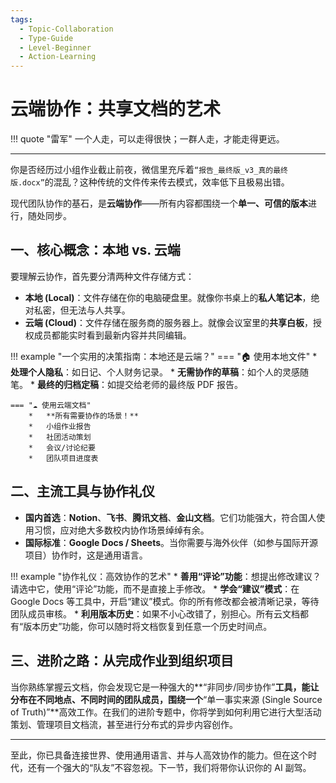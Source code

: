 ```yaml
---
tags:
  - Topic-Collaboration
  - Type-Guide
  - Level-Beginner
  - Action-Learning
---
```


# 云端协作：共享文档的艺术

!!! quote "雷军"
    一个人走，可以走得很快；一群人走，才能走得更远。

---

你是否经历过小组作业截止前夜，微信里充斥着`“报告_最终版_v3_真的最终版.docx”`的混乱？这种传统的文件传来传去模式，效率低下且极易出错。

现代团队协作的基石，是**云端协作**——所有内容都围绕一个**单一、可信的版本**进行，随处同步。

## 一、核心概念：本地 vs. 云端

要理解云协作，首先要分清两种文件存储方式：

*   **本地 (Local)**：文件存储在你的电脑硬盘里。就像你书桌上的**私人笔记本**，绝对私密，但无法与人共享。
*   **云端 (Cloud)**：文件存储在服务商的服务器上。就像会议室里的**共享白板**，授权成员都能实时看到最新内容并共同编辑。

!!! example "一个实用的决策指南：本地还是云端？"
    === "🏠 使用本地文件"
        *   **处理个人隐私**：如日记、个人财务记录。
        *   **无需协作的草稿**：如个人的灵感随笔。
        *   **最终的归档定稿**：如提交给老师的最终版 PDF 报告。

    === "☁️ 使用云端文档"
        *   **所有需要协作的场景！**
        *   小组作业报告
        *   社团活动策划
        *   会议/讨论纪要
        *   团队项目进度表

## 二、主流工具与协作礼仪

*   **国内首选**：**Notion**、**飞书**、**腾讯文档**、**金山文档**。它们功能强大，符合国人使用习惯，应对绝大多数校内协作场景绰绰有余。
*   **国际标准**：**Google Docs / Sheets**。当你需要与海外伙伴（如参与国际开源项目）协作时，这是通用语言。

!!! example "协作礼仪：高效协作的艺术"
    *   **善用“评论”功能**：想提出修改建议？请选中它，使用“评论”功能，而不是直接上手修改。
    *   **学会“建议”模式**：在 Google Docs 等工具中，开启“建议”模式。你的所有修改都会被清晰记录，等待团队成员审核。
    *   **利用版本历史**：如果不小心改错了，别担心。所有云文档都有“版本历史”功能，你可以随时将文档恢复到任意一个历史时间点。

## 三、进阶之路：从完成作业到组织项目

当你熟练掌握云文档，你会发现它是一种强大的**“非同步/同步协作”**工具，能让分布在不同地点、不同时间的团队成员，围绕一个**“单一事实来源 (Single Source of Truth)”**高效工作。在我们的进阶专题中，你将学到如何利用它进行大型活动策划、管理项目文档流，甚至进行分布式的异步内容创作。

---

至此，你已具备连接世界、使用通用语言、并与人高效协作的能力。但在这个时代，还有一个强大的“队友”不容忽视。下一节，我们将带你认识你的 AI 副驾。